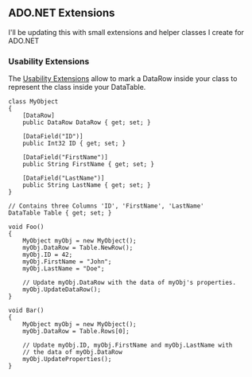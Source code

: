 ## ADO.NET Extensions

I'll be updating this with small extensions and helper classes I create for ADO.NET

### Usability Extensions

The [Usability Extensions](https://github.com/jeremiaskoenig/ado-net-extensions/blob/master/ExtensionMethods.cs) allow to mark a DataRow inside your class to represent the class inside your DataTable. 

```
class MyObject
{
    [DataRow]
    public DataRow DataRow { get; set; }

    [DataField("ID")]
    public Int32 ID { get; set; }

    [DataField("FirstName")]
    public String FirstName { get; set; }

    [DataField("LastName")]
    public String LastName { get; set; }
}

// Contains three Columns 'ID', 'FirstName', 'LastName'
DataTable Table { get; set; }

void Foo()
{
    MyObject myObj = new MyObject();
    myObj.DataRow = Table.NewRow();
    myObj.ID = 42;
    myObj.FirstName = "John";
    myObj.LastName = "Doe";
    
    // Update myObj.DataRow with the data of myObj's properties.
    myObj.UpdateDataRow();
}

void Bar()
{
    MyObject myObj = new MyObject();
    myObj.DataRow = Table.Rows[0];
    
    // Update myObj.ID, myObj.FirstName and myObj.LastName with
    // the data of myObj.DataRow
    myObj.UpdateProperties();
}
```
